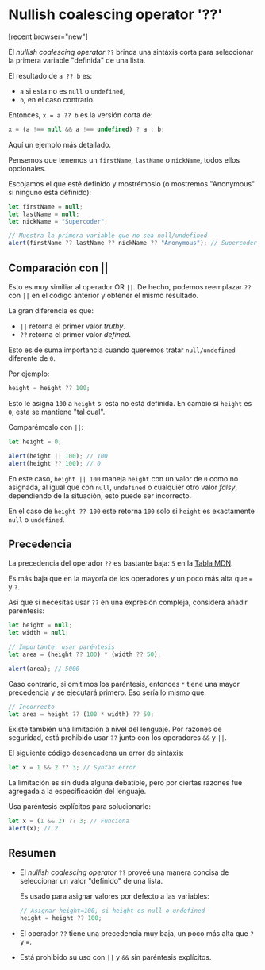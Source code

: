 # Nullish coalescing operator '??'

[recent browser="new"]

El _nullish coalescing operator_ `??` brinda una sintáxis corta para seleccionar la primera variable "definida" de una lista.

El resultado de `a ?? b` es:
- `a` si esta no es `null` o `undefined`,
- `b`, en el caso contrario.

Entonces, `x = a ?? b` es la versión corta de:

```js
x = (a !== null && a !== undefined) ? a : b;
```

Aquí un ejemplo más detallado.

Pensemos que tenemos un `firstName`, `lastName` o `nickName`, todos ellos opcionales.

Escojamos el que esté definido y mostrémoslo (o mostremos "Anonymous" si ninguno está definido):

```js run
let firstName = null;
let lastName = null;
let nickName = "Supercoder";

// Muestra la primera variable que no sea null/undefined
alert(firstName ?? lastName ?? nickName ?? "Anonymous"); // Supercoder
```

## Comparación con ||

Esto es muy similiar al operador OR `||`. De hecho, podemos reemplazar `??` con `||` en el código anterior y obtener el mismo resultado.

La gran diferencia es que:
- `||` retorna el primer valor _*truthy*_.
- `??` retorna el primer valor _*defined*_.

Esto es de suma importancia cuando queremos tratar `null/undefined` diferente de `0`.

Por ejemplo:

```js
height = height ?? 100;
```

Esto le asigna `100` a `height` si esta no está definida. En cambio si `height` es `0`, esta se mantiene "tal cual".

Comparémoslo con `||`:

```js run
let height = 0;

alert(height || 100); // 100
alert(height ?? 100); // 0
```

En este caso, `height || 100` maneja `height` con un valor de `0` como no asignada, al igual que con `null`, `undefined` o cualquier otro valor _falsy_, dependiendo de la situación, esto puede ser incorrecto.

En el caso de `height ?? 100` este retorna `100` solo si `height` es exactamente `null` o `undefined`.

## Precedencia

La precedencia del operador `??` es bastante baja: `5` en la [Tabla MDN](https://developer.mozilla.org/es/docs/Web/JavaScript/Referencia/Operadores/Operator_Precedence#Table).

Es más baja que en la mayoría de los operadores y un poco más alta que `=` y `?`.

Así que si necesitas usar `??` en una expresión compleja,  considera añadir paréntesis:

```js run
let height = null;
let width = null;

// Importante: usar paréntesis
let area = (height ?? 100) * (width ?? 50);

alert(area); // 5000
```

Caso contrario, si omitimos los paréntesis, entonces `*` tiene una mayor precedencia y se ejecutará primero. Eso sería lo mismo que:

```js
// Incorrecto
let area = height ?? (100 * width) ?? 50;
```

Existe también una limitación a nivel del lenguaje. Por razones de seguridad, está prohibido usar `??` junto con los operadores `&&` y `||`.

El siguiente código desencadena un error de sintáxis:

```js run
let x = 1 && 2 ?? 3; // Syntax error
```

La limitación es sin duda alguna debatible, pero por ciertas razones fue agregada a la especificación del lenguaje.

Usa paréntesis explícitos para solucionarlo:

```js run
let x = (1 && 2) ?? 3; // Funciona
alert(x); // 2
```

## Resumen

- El _nullish coalescing operator_ `??` proveé una manera concisa de seleccionar un valor "definido" de una lista.

    Es usado para asignar valores por defecto a las variables:

    ```js
    // Asignar height=100, si height es null o undefined
    height = height ?? 100;
    ```

- El operador `??` tiene una precedencia muy baja, un poco más alta que `?` y `=`.
- Está prohibido su uso con `||` y `&&` sin paréntesis explícitos.